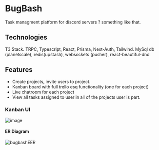 # BugBash

Task managment platform for discord servers ? something like that.

## Technologies

T3 Stack. TRPC, Typescript, React, Prisma, Next-Auth, Tailwind. MySql db (planetscale), redis(upstash), websockets (pusher), react-beautiful-dnd

## Features

- Create projects, invite users to project.
- Kanban board with full trello esq functionality (one for each project)
- Live chatroom for each project
- View all tasks assigned to user in all of the projects user is part.

### Kanban UI

![image](https://user-images.githubusercontent.com/40356149/233725902-ef114c1c-3456-4e19-9f20-bd5cf63c84b9.png)

#### ER Diagram

![bugbashEER](https://user-images.githubusercontent.com/40356149/229571147-b28ad38e-67ff-4d14-8e2e-ac8b0cbffd98.png)
